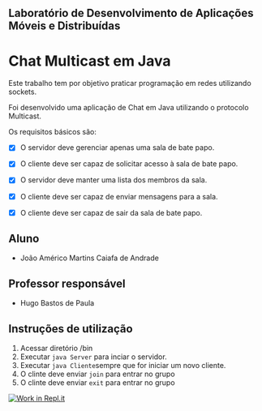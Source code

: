 ## **Laboratório de Desenvolvimento de Aplicações Móveis e Distribuídas**


# Chat Multicast em Java

Este trabalho tem por objetivo praticar programação em redes utilizando sockets.

Foi desenvolvido uma aplicação de Chat em Java utilizando o protocolo Multicast.

Os requisitos básicos são:

- [x] O servidor deve gerenciar apenas uma sala de bate papo.

- [x] O cliente deve ser capaz de solicitar acesso à sala de bate papo.

- [x] O servidor deve manter uma lista dos membros da sala.

- [x] O cliente deve ser capaz de enviar mensagens para a sala.

- [x] O cliente deve ser capaz de sair da sala de bate papo.

## Aluno
* João Américo Martins Caiafa de Andrade

## Professor responsável
* Hugo Bastos de Paula


## Instruções de utilização
1. Acessar diretório /bin
2. Executar ```java Server``` para inciar o servidor.
2. Executar ```java Cliente```sempre que for iniciar um novo cliente.
2. O clinte deve enviar ```join``` para entrar no grupo
2. O clinte deve enviar ```exit``` para entrar no grupo

[![Work in Repl.it](https://classroom.github.com/assets/work-in-replit-14baed9a392b3a25080506f3b7b6d57f295ec2978f6f33ec97e36a161684cbe9.svg)](https://classroom.github.com/online_ide?assignment_repo_id=2969557&assignment_repo_type=AssignmentRepo)
